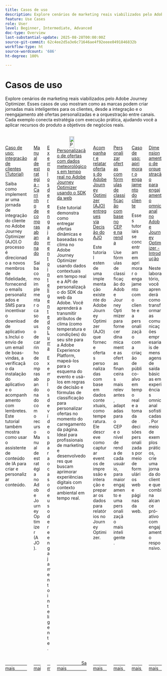 ```yaml
---
title: Casos de uso
description: Explore cenários de marketing reais viabilizados pelo Adobe Journey Optimizer. Esses casos de uso mostram como as marcas podem criar jornadas mais inteligentes para os clientes, desde a integração e o reengajamento até ofertas personalizadas e a orquestração entre canais. Cada exemplo conecta estratégia com execução prática, ajudando você a aplicar recursos do produto a objetivos de negócios reais.
feature: Use Cases
role: User
level: Beginner, Intermediate, Advanced
doc-type: Overview
last-substantial-update: 2025-08-28T00:00:00Z
source-git-commit: 62c4ee2d5a3e6c71646ae4f92eeee0491846832b
workflow-type: ht
source-wordcount: '686'
ht-degree: 100%

---
```



# Casos de uso

Explore cenários de marketing reais viabilizados pelo Adobe Journey Optimizer. Esses casos de uso mostram como as marcas podem criar jornadas mais inteligentes para os clientes, desde a integração e o reengajamento até ofertas personalizadas e a orquestração entre canais. Cada exemplo conecta estratégia com execução prática, ajudando você a aplicar recursos do produto a objetivos de negócios reais.

<!-- CARDS
* https://experienceleague.adobe.com/en/docs/journey-optimizer-learn/tutorials/use-cases/customer-onboarding
* https://experienceleague.adobe.com/en/docs/journey-optimizer-learn/tutorials/use-cases/abandoned-cart
* https://experienceleague.adobe.com/en/docs/experience-platform/rtcdp/use-cases/personalization-insights-engagement/use-cases-luma
* https://experienceleague.adobe.com/en/docs/journey-optimizer-learn/personalizing-offers-with-real-time-weather-data/introduction
* https://experienceleague.adobe.com/en/docs/journey-optimizer-learn/reporting-on-ajo-od/introduction
* https://experienceleague.adobe.com/en/docs/journey-optimizer-learn/personalizing-offers-with-ranking-formulas-based-on-user-zip-code-and-income/introduction
* https://experienceleague.adobe.com/en/docs/journey-optimizer-learn/tutorials/use-cases/enhance-customer-engagement
* https://experienceleague.adobe.com/en/docs/journey-optimizer-learn/scaling-orchestration-to-omnichannel-engagement/introduction
-->
<!-- START CARDS HTML - DO NOT MODIFY BY HAND -->
<div class="columns">
    <div class="column is-half-tablet is-half-desktop is-one-third-widescreen" aria-label="Use Case - Customer Onboarding (Tutorial)">
        <div class="card" style="height: 100%; display: flex; flex-direction: column; height: 100%;">
            <div class="card-image">
                <figure class="image x-is-16by9">
                    <a href="https://experienceleague.adobe.com/pt-br/docs/journey-optimizer-learn/tutorials/use-cases/customer-onboarding" title="Caso de uso: integração de clientes (Tutorial)" target="_blank" rel="referrer">
                        <img class="is-bordered-r-small" src="https://video.tv.adobe.com/v/3440650/?format=jpeg&nocache=1756417587791" alt="Caso de uso: integração de clientes (Tutorial)"
                             style="width: 100%; aspect-ratio: 16 / 9; object-fit: cover; overflow: hidden; display: block; margin: auto;">
                    </a>
                </figure>
            </div>
            <div class="card-content is-padded-small" style="display: flex; flex-direction: column; flex-grow: 1; justify-content: space-between;">
                <div class="top-card-content">
                    <p class="headline is-size-6 has-text-weight-bold">
                        <a href="https://experienceleague.adobe.com/pt-br/docs/journey-optimizer-learn/tutorials/use-cases/customer-onboarding" target="_blank" rel="referrer" title="Caso de uso: integração de clientes (Tutorial)">Caso de uso: integração de clientes (Tutorial)</a>
                    </p>
                    <p class="is-size-6">Saiba como implementar uma jornada de integração do cliente no Adobe Journey Optimizer (AJO).O processo é direcionado a novos membros de fidelidade, fornecendo emails personalizados e SMS para incentivar o download de aplicativos.Inclui o envio de um email de boas-vindas, a verificação da instalação do aplicativo e o acompanhamento com lembretes.Este tutorial também mostra como usar o assistente de conteúdo de IA para criar e personalizar conteúdo.</p>
                </div>
                <a href="https://experienceleague.adobe.com/pt-br/docs/journey-optimizer-learn/tutorials/use-cases/customer-onboarding" target="_blank" rel="referrer" class="spectrum-Button spectrum-Button--outline spectrum-Button--primary spectrum-Button--sizeM" style="align-self: flex-start; margin-top: 1rem;">
                    <span class="spectrum-Button-label has-no-wrap has-text-weight-bold">Saiba mais</span>
                </a>
            </div>
        </div>
    </div>
    <div class="column is-half-tablet is-half-desktop is-one-third-widescreen" aria-label="Use Case Playbook - Abandoned shopping cart">
        <div class="card" style="height: 100%; display: flex; flex-direction: column; height: 100%;">
            <div class="card-image">
                <figure class="image x-is-16by9">
                    <a href="https://experienceleague.adobe.com/pt-br/docs/journey-optimizer-learn/tutorials/use-cases/abandoned-cart" title="Manual de estratégia de caso de uso: carrinho de compras abandonado" target="_blank" rel="referrer">
                        <img class="is-bordered-r-small" src="https://video.tv.adobe.com/v/3443964/?format=jpeg&nocache=1756417587818" alt="Manual de estratégia de caso de uso: carrinho de compras abandonado"
                             style="width: 100%; aspect-ratio: 16 / 9; object-fit: cover; overflow: hidden; display: block; margin: auto;">
                    </a>
                </figure>
            </div>
            <div class="card-content is-padded-small" style="display: flex; flex-direction: column; flex-grow: 1; justify-content: space-between;">
                <div class="top-card-content">
                    <p class="headline is-size-6 has-text-weight-bold">
                        <a href="https://experienceleague.adobe.com/pt-br/docs/journey-optimizer-learn/tutorials/use-cases/abandoned-cart" target="_blank" rel="referrer" title="Manual de estratégia de caso de uso: carrinho de compras abandonado">Manual de estratégia - Carrinho de compras abandonado</a>
                    </p>
                    <p class="is-size-6">Saiba como implementar o caso de uso de carrinho de compras abandonado com o recurso Manual de estratégia no Adobe Journey Optimizer (AJO).</p>
                </div>
                <a href="https://experienceleague.adobe.com/pt-br/docs/journey-optimizer-learn/tutorials/use-cases/abandoned-cart" target="_blank" rel="referrer" class="spectrum-Button spectrum-Button--outline spectrum-Button--primary spectrum-Button--sizeM" style="align-self: flex-start; margin-top: 1rem;">
                    <span class="spectrum-Button-label has-no-wrap has-text-weight-bold">Saiba mais</span>
                </a>
            </div>
        </div>
    </div>
    <div class="column is-half-tablet is-half-desktop is-one-third-widescreen" aria-label="Intelligent Re-engagement Luma examples">
        <div class="card" style="height: 100%; display: flex; flex-direction: column; height: 100%;">
            <div class="card-image">
                <figure class="image x-is-16by9">
                    <a href="https://experienceleague.adobe.com/pt-br/docs/experience-platform/rtcdp/use-cases/personalization-insights-engagement/use-cases-luma" title="Exemplos de reengajamento inteligente do Luma" target="_blank" rel="referrer">
                        <img class="is-bordered-r-small" src="https://video.tv.adobe.com/v/3425184/?format=jpeg&nocache=1756417587792" alt="Exemplos de reengajamento inteligente do Luma"
                             style="width: 100%; aspect-ratio: 16 / 9; object-fit: cover; overflow: hidden; display: block; margin: auto;">
                    </a>
                </figure>
            </div>
            <div class="card-content is-padded-small" style="display: flex; flex-direction: column; flex-grow: 1; justify-content: space-between;">
                <div class="top-card-content">
                    <p class="headline is-size-6 has-text-weight-bold">
                        <a href="https://experienceleague.adobe.com/pt-br/docs/experience-platform/rtcdp/use-cases/personalization-insights-engagement/use-cases-luma" target="_blank" rel="referrer" title="Exemplos de reengajamento inteligente do Luma">Exemplos de reengajamento inteligente do Luma</a>
                    </p>
                    <p class="is-size-6">Exemplos de vídeos para o caso de uso de reengajamento inteligente.</p>
                </div>
                <a href="https://experienceleague.adobe.com/pt-br/docs/experience-platform/rtcdp/use-cases/personalization-insights-engagement/use-cases-luma" target="_blank" rel="referrer" class="spectrum-Button spectrum-Button--outline spectrum-Button--primary spectrum-Button--sizeM" style="align-self: flex-start; margin-top: 1rem;">
                    <span class="spectrum-Button-label has-no-wrap has-text-weight-bold">Saiba mais</span>
                </a>
            </div>
        </div>
    </div>
    <div class="column is-half-tablet is-half-desktop is-one-third-widescreen" aria-label="Personalizing Offers with Real-Time Weather Data in Adobe Journey Optimizer using Web SDK">
        <div class="card" style="height: 100%; display: flex; flex-direction: column; height: 100%;">
            <div class="card-image">
                <figure class="image x-is-16by9">
                    <a href="https://experienceleague.adobe.com/pt-br/docs/journey-optimizer-learn/personalizing-offers-with-real-time-weather-data/introduction" title="Personalização de ofertas com dados meteorológicos em tempo real no Adobe Journey Optimizer usando o SDK da web" target="_blank" rel="referrer">
                        <img class="is-bordered-r-small" src="https://experienceleague.adobe.com/en/docs/journey-optimizer-learn/personalizing-offers-with-real-time-weather-data/introduction./media_11e634b7fcda118d76753129e5511697a1e5145de.png?width=400&format=png&optimize=medium" alt="Personalização de ofertas com dados meteorológicos em tempo real no Adobe Journey Optimizer usando o SDK da web"
                             style="width: 100%; aspect-ratio: 16 / 9; object-fit: cover; overflow: hidden; display: block; margin: auto;">
                    </a>
                </figure>
            </div>
            <div class="card-content is-padded-small" style="display: flex; flex-direction: column; flex-grow: 1; justify-content: space-between;">
                <div class="top-card-content">
                    <p class="headline is-size-6 has-text-weight-bold">
                        <a href="https://experienceleague.adobe.com/pt-br/docs/journey-optimizer-learn/personalizing-offers-with-real-time-weather-data/introduction" target="_blank" rel="referrer" title="Personalização de ofertas com dados meteorológicos em tempo real no Adobe Journey Optimizer usando o SDK da web">Personalização de ofertas com dados meteorológicos em tempo real no Adobe Journey Optimizer usando o SDK da web</a>
                    </p>
                    <p class="is-size-6">Este tutorial demonstra como entregar ofertas dinâmicas e baseadas no clima no Adobe Journey Optimizer usando dados contextuais em tempo real e a API de personalização do SDK da web da Adobe. Você aprenderá a transmitir atributos de clima (como temperatura e condições) do seu site para a Adobe Experience Platform, mapeá-los para o esquema do evento e usá-los em regras de decisão e fórmulas de classificação para personalizar ofertas no momento do carregamento da página. Ideal para profissionais de marketing e desenvolvedores que buscam aprimorar experiências digitais com contexto ambiental em tempo real.</p>
                </div>
                <a href="https://experienceleague.adobe.com/pt-br/docs/journey-optimizer-learn/personalizing-offers-with-real-time-weather-data/introduction" target="_blank" rel="referrer" class="spectrum-Button spectrum-Button--outline spectrum-Button--primary spectrum-Button--sizeM" style="align-self: flex-start; margin-top: 1rem;">
                    <span class="spectrum-Button-label has-no-wrap has-text-weight-bold">Saiba mais</span>
                </a>
            </div>
        </div>
    </div>
    <div class="column is-half-tablet is-half-desktop is-one-third-widescreen" aria-label="Track and Report Adobe Journey Optimizer (AJO) Offers delivered via AJO Decisioning">
        <div class="card" style="height: 100%; display: flex; flex-direction: column; height: 100%;">
            <div class="card-image">
                <figure class="image x-is-16by9">
                    <a href="https://experienceleague.adobe.com/pt-br/docs/journey-optimizer-learn/reporting-on-ajo-od/introduction" title="Rastrear e relatar ofertas do Adobe Journey Optimizer (AJO) entregues via Decisão do AJO" target="_blank" rel="referrer">
                        <img class="is-bordered-r-small" src="https://experienceleague.adobe.com/en/docs/journey-optimizer-learn/reporting-on-ajo-od/introduction./media_1fb3a58c60be3873b773f9ba694350319c4b8dc4f.png?width=400&format=png&optimize=medium" alt="Rastrear e relatar ofertas do Adobe Journey Optimizer (AJO) entregues via Decisão do AJO"
                             style="width: 100%; aspect-ratio: 16 / 9; object-fit: cover; overflow: hidden; display: block; margin: auto;">
                    </a>
                </figure>
            </div>
            <div class="card-content is-padded-small" style="display: flex; flex-direction: column; flex-grow: 1; justify-content: space-between;">
                <div class="top-card-content">
                    <p class="headline is-size-6 has-text-weight-bold">
                        <a href="https://experienceleague.adobe.com/pt-br/docs/journey-optimizer-learn/reporting-on-ajo-od/introduction" target="_blank" rel="referrer" title="Rastrear e relatar ofertas do Adobe Journey Optimizer (AJO) entregues via Decisão do AJO">Acompanhar e relatar ofertas do Adobe Journey Optimizer (AJO) entregues via Decisão do AJO</a>
                    </p>
                    <p class="is-size-6">Este tutorial estende uma implementação existente do Adobe Journey Optimizer (AJO) que fornece ofertas personalizadas com base em dados contextuais, como temperatura. Ele descreve como capturar eventos de impressão e interação e preparar os dados para relatórios no Journey Optimizer.</p>
                </div>
                <a href="https://experienceleague.adobe.com/pt-br/docs/journey-optimizer-learn/reporting-on-ajo-od/introduction" target="_blank" rel="referrer" class="spectrum-Button spectrum-Button--outline spectrum-Button--primary spectrum-Button--sizeM" style="align-self: flex-start; margin-top: 1rem;">
                    <span class="spectrum-Button-label has-no-wrap has-text-weight-bold">Saiba mais</span>
                </a>
            </div>
        </div>
    </div>
    <div class="column is-half-tablet is-half-desktop is-one-third-widescreen" aria-label="Personalize Offers with Ranking formulas Based on Zip Code and Income">
        <div class="card" style="height: 100%; display: flex; flex-direction: column; height: 100%;">
            <div class="card-image">
                <figure class="image x-is-16by9">
                    <a href="https://experienceleague.adobe.com/pt-br/docs/journey-optimizer-learn/personalizing-offers-with-ranking-formulas-based-on-user-zip-code-and-income/introduction" title="Personalizar ofertas com fórmulas de classificação com base no CEP e na renda" target="_blank" rel="referrer">
                        <img class="is-bordered-r-small" src="https://cdn.experienceleague.adobe.com/thumb/exl-cards/tutorial.png" alt="Personalizar ofertas com fórmulas de classificação com base no CEP e na renda"
                             style="width: 100%; aspect-ratio: 16 / 9; object-fit: cover; overflow: hidden; display: block; margin: auto;">
                    </a>
                </figure>
            </div>
            <div class="card-content is-padded-small" style="display: flex; flex-direction: column; flex-grow: 1; justify-content: space-between;">
                <div class="top-card-content">
                    <p class="headline is-size-6 has-text-weight-bold">
                        <a href="https://experienceleague.adobe.com/pt-br/docs/journey-optimizer-learn/personalizing-offers-with-ranking-formulas-based-on-user-zip-code-and-income/introduction" target="_blank" rel="referrer" title="Personalizar ofertas com fórmulas de classificação com base no CEP e na renda">Personalizar ofertas com fórmulas de classificação com base no CEP e na renda</a>
                    </p>
                    <p class="is-size-6">Use fórmulas de classificação do Adobe Journey Optimizer para fornecer dinamicamente as ofertas financeiras mais relevantes, adaptadas para o CEP e o nível de renda de cada usuário, para maior engajamento e uma personalização mais inteligente.</p>
                </div>
                <a href="https://experienceleague.adobe.com/pt-br/docs/journey-optimizer-learn/personalizing-offers-with-ranking-formulas-based-on-user-zip-code-and-income/introduction" target="_blank" rel="referrer" class="spectrum-Button spectrum-Button--outline spectrum-Button--primary spectrum-Button--sizeM" style="align-self: flex-start; margin-top: 1rem;">
                    <span class="spectrum-Button-label has-no-wrap has-text-weight-bold">Saiba mais</span>
                </a>
            </div>
        </div>
    </div>
    <div class="column is-half-tablet is-half-desktop is-one-third-widescreen" aria-label="Use Case - Enhance customer engagement">
        <div class="card" style="height: 100%; display: flex; flex-direction: column; height: 100%;">
            <div class="card-image">
                <figure class="image x-is-16by9">
                    <a href="https://experienceleague.adobe.com/pt-br/docs/journey-optimizer-learn/tutorials/use-cases/enhance-customer-engagement" title="Caso de uso: aprimorar o engajamento do cliente" target="_blank" rel="referrer">
                        <img class="is-bordered-r-small" src="https://cdn.experienceleague.adobe.com/thumb/exl-cards/tutorial.png" alt="Caso de uso: aprimorar o engajamento do cliente"
                             style="width: 100%; aspect-ratio: 16 / 9; object-fit: cover; overflow: hidden; display: block; margin: auto;">
                    </a>
                </figure>
            </div>
            <div class="card-content is-padded-small" style="display: flex; flex-direction: column; flex-grow: 1; justify-content: space-between;">
                <div class="top-card-content">
                    <p class="headline is-size-6 has-text-weight-bold">
                        <a href="https://experienceleague.adobe.com/pt-br/docs/journey-optimizer-learn/tutorials/use-cases/enhance-customer-engagement" target="_blank" rel="referrer" title="Caso de uso: aprimorar o engajamento do cliente">Caso de uso: aprimorar o engajamento do cliente</a>
                    </p>
                    <p class="is-size-6">Esses tutoriais se concentram em aprimorar o engajamento com o cliente e a personalização com a criação de público-alvo em tempo real e a tomada de decisões personalizadas por meio de formulários web e páginas da web.</p>
                </div>
                <a href="https://experienceleague.adobe.com/pt-br/docs/journey-optimizer-learn/tutorials/use-cases/enhance-customer-engagement" target="_blank" rel="referrer" class="spectrum-Button spectrum-Button--outline spectrum-Button--primary spectrum-Button--sizeM" style="align-self: flex-start; margin-top: 1rem;">
                    <span class="spectrum-Button-label has-no-wrap has-text-weight-bold">Saiba mais</span>
                </a>
            </div>
        </div>
    </div>
    <div class="column is-half-tablet is-half-desktop is-one-third-widescreen" aria-label="Scaling orchestration to omnichannel engagement in Adobe Journey Optimizer - Introduction">
        <div class="card" style="height: 100%; display: flex; flex-direction: column; height: 100%;">
            <div class="card-image">
                <figure class="image x-is-16by9">
                    <a href="https://experienceleague.adobe.com/pt-br/docs/journey-optimizer-learn/scaling-orchestration-to-omnichannel-engagement/introduction" title="Dimensionamento de orquestração para engajamento omnicanal no Adobe Journey Optimizer - Introdução" target="_blank" rel="referrer">
                        <img class="is-bordered-r-small" src="https://video.tv.adobe.com/v/3457828/?format=jpeg&nocache=1756417587802" alt="Dimensionamento de orquestração para engajamento omnicanal no Adobe Journey Optimizer - Introdução"
                             style="width: 100%; aspect-ratio: 16 / 9; object-fit: cover; overflow: hidden; display: block; margin: auto;">
                    </a>
                </figure>
            </div>
            <div class="card-content is-padded-small" style="display: flex; flex-direction: column; flex-grow: 1; justify-content: space-between;">
                <div class="top-card-content">
                    <p class="headline is-size-6 has-text-weight-bold">
                        <a href="https://experienceleague.adobe.com/pt-br/docs/journey-optimizer-learn/scaling-orchestration-to-omnichannel-engagement/introduction" target="_blank" rel="referrer" title="Dimensionamento de orquestração para engajamento omnicanal no Adobe Journey Optimizer - Introdução">Dimensionamento de orquestração para engajamento omnicanal no Adobe Journey Optimizer - Introdução</a>
                    </p>
                    <p class="is-size-6">Neste laboratório, você aprenderá como transformar as comunicações empresariais de mensagens de saída básicas em experiências omnicanal sofisticadas. Por meio de exemplos práticos, crie uma jornada do cliente que combina alcance pró-ativo com engajamento responsivo. </p>
                </div>
                <a href="https://experienceleague.adobe.com/pt-br/docs/journey-optimizer-learn/scaling-orchestration-to-omnichannel-engagement/introduction" target="_blank" rel="referrer" class="spectrum-Button spectrum-Button--outline spectrum-Button--primary spectrum-Button--sizeM" style="align-self: flex-start; margin-top: 1rem;">
                    <span class="spectrum-Button-label has-no-wrap has-text-weight-bold">Saiba mais</span>
                </a>
            </div>
        </div>
    </div>
</div>
<!-- END CARDS HTML - DO NOT MODIFY BY HAND -->
